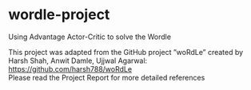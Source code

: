# wordle-project
Using Advantage Actor-Critic to solve the Wordle  



This project was adapted from the GitHub project ”woRdLe” created by Harsh Shah, Anwit Damle, Ujjwal Agarwal:  
https://github.com/harsh788/woRdLe  
Please read the Project Report for more detailed references
